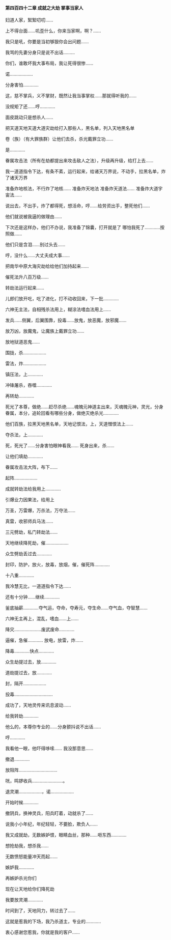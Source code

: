 #### 第四百四十二章 成就之大劫 掌事当家人

妇道人家，絮絮叨叨……

上不得台面……叽歪什么，你来当家啊，啊？……

我只是吼，你要是当初够狠你会出问题……

我骂的先妻分身只是说不出话………

你们，谁敢坏我大事布局，我让死得很惨……

诺………………

分身害怕…………

这，慈不掌兵，义不掌财，既然让我当事掌权……那就得听我的……

没规矩了还……哼…………

面皮跳动只是想杀人……

把天道天地天道大道灾劫给打入那些人，黑名单，列入天地黑名单

卷（族）（有大罪族群）让他们去杀，杀光戴罪立功……

是…………

眷属攻击法（所有在劫都提出来攻击敌人之法），升级再升级，给打上去……

我一道道指令下达，有条不紊，运行起来，给诸天万界说，不动手，拉黑名单，炸了诸天万界

准备炸地核法，不行炸了地核……
准备炸天地法
准备炸天道法……
准备炸大道宇宙法……

说出去，不出手，炸了都得死，想活命，哼……给劳资出手，整死他们……

他们就说被我逼的做理由……

下次还是这样办，他们不办说，我准备了锦囊，打开就是了
哪怕我死了…………按照做……

他们只是含泪……别过头去……

哼，没什么……大丈夫成大事……

把南华中原大海灾劫给给他们加持起来……

催死法升八百万级……

转劫法运行起来……

儿郎们放开吃，吃了进化，打不动收回来，下一批…………

六神无主法，自相残杀法用上，糊涂法嗜血法用上……

发兵……侧翼，后翼围靠，投毒……放鬼，放恶魔，放邪魔……

放万凶，放魔鬼，让魔族上戴罪立功……

放地狱道恶鬼……

围拢，杀………………

雷法，炸………………

镇压法，上…………

冲锋屠杀，吞噬…………

再转劫…………

死光了本尊，做绝……赶尽杀绝……魂魄元神道主出来，灭魂魄元神，灵光，分身眷属，本分，追轮回看有哪些分身，做绝灭绝杀光…………

他们百族，拉黑天地黑名单，天地记恨法，上，天道憎恨法上……

夺杀法，上…………

死，死光了……分身害怕眼神看我……
死身出来，杀……

让他们填劫…………

眷属攻击法大阵，布下……

起阵………………

成就转劫法给我用上…………

引爆业力因果法，给用上

万圣，万雷爆，万杀法，万夺法……

真雷，收邪师兵马法……

三元劈劫，私门转劫法……

天地继续降死劫，催………………

众生劈劫丢过去…………

封印，防护，放火，放毒，放烟，催，催死阵…………

十八重…………

我冷慧无比，一道道指令下达……

还有十分钟……继续…………

釜底抽薪…………夺气运，夺命，夺寿元，夺生命……夺气血，夺智慧……

六神无主再上，混乱，嗜血……上……

降灾…………………废武废命…………

逼催，急催…………
放电，放雷，炸……

降毒…………快点…………

众生劫提过去，放…………

道劫提过去，放…………

封，隔开………………

投毒…………………………

成功了，天地灵传来讯息波动……

给我转劫…………

他么的，本尊你专业的……分身颤抖说不出话……

哼…………

我看他一眼，他吓得哆嗦……
我没那意思……

撤退…………

放阻阵…………………………

咣，鸣锣收兵……………………。

退灵潮………………，诺………………

开始时候…………

撤阴兵，换神灵兵，阳兵盯着，动就杀了……

说我小小年纪，年纪轻轻，不要脸，欺负人……

我又成就劫，无数嫉妒恨，眼睛血丝，那种……咂东西…………

想抢劫我，想杀我……


无数愤怒能量冲天而起……

嫉妒我…………

再嫉妒杀光你们

现在让天地给你们降死劫

我要放灵潮…………

时间到了，天地同力，转过去了……

这就是惹我的下场，我乃杀道主，专业的…………

衷心感谢您惹我，你就是我的客户……

